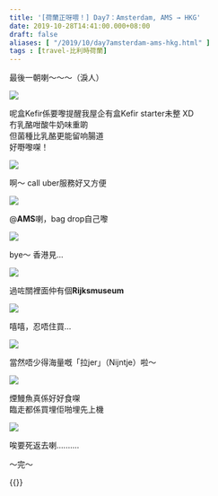```yaml
---
title: '[荷蘭正呀喂！] Day7：Amsterdam, AMS → HKG'
date: 2019-10-28T14:41:00.000+08:00
draft: false
aliases: [ "/2019/10/day7amsterdam-ams-hkg.html" ]
tags : [travel-比利時荷蘭]
---
```


最後一朝喇～～～（淚人）  

![](/images/amsterdam7z1.jpg)

呢盒Kefir係要嚟提醒我屋企有盒Kefir starter未整 XD  
冇乳酪咁酸牛奶味重啲  
但菌種比乳酪更能留响腸道  
好嘢嚟㗎！  

![](/images/amsterdam7z2.jpg)

啊～ call uber服務好又方便  

![](/images/amsterdam7z3.jpg)

@**AMS**喇，bag drop自己嚟  

![](/images/amsterdam7z4.jpg)

bye～ 香港見...  

![](/images/amsterdam7z5.jpg)

過咗關裡面仲有個**Rijksmuseum**  

![](/images/amsterdam7z6.jpg)

嘻嘻，忍唔住買...  

![](/images/amsterdam7z7.jpg)

當然唔少得海量嘅「拉jer」（Nijntje）啦～  

![](/images/amsterdam7z8.jpg)

煙鰻魚真係好好食㗎  
臨走都係買埋佢啪埋先上機  

![](/images/amsterdam7z9.jpg)

唉要死返去喇..........  
  
  
～完～  
  
  

{{<amsterdam>}}  
